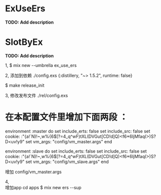 # ExUseErs

**TODO: Add description**

# SlotByEx

**TODO: Add description**

1,
$ mix new --umbrella ex_use_ers

2,
添加到依赖 ./config.exs
{:distillery, "~> 1.5.2", runtime: false}

$ make release_init


3, 修改发布文件 ./rel/config.exs

# 在本配置文件里增加下面两段 ：
environment :master do
  set include_erts: false
  set include_src: false
  set cookie: :"{a!`N)!~,w%{6$[?=4_q^wF)tXL(DVGut[CD!d]Q)<f6*6IjMfaq(>)S?D<uv!y9"
  set vm_args: "config/vm_master.args"
end

environment :slave do
  set include_erts: false
  set include_src: false
  set cookie: :"{a!`N)!~,w%{6$[?=4_q^wF)tXL(DVGut[CD!d]Q)<f6*6IjMfaq(>)S?D<uv!y9"
  set vm_args: "config/vm_slave.args"
end

增加  config/vm_master.args


4,  
增加app
cd apps
$ mix new ers --sup

